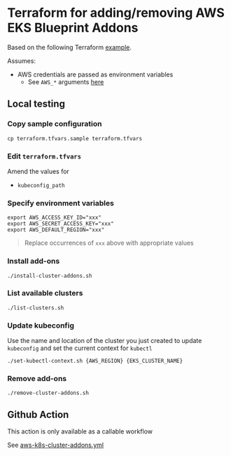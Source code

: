 # Terraform for adding/removing AWS EKS Blueprint Addons

Based on the following Terraform [example](https://github.com/aws-ia/terraform-aws-eks-blueprints/tree/main/examples/eks-cluster-with-new-vpc).

Assumes:

* AWS credentials are passed as environment variables
  * See `AWS_*` arguments [here](https://registry.terraform.io/providers/hashicorp/aws/latest/docs#environment-variables)


## Local testing

### Copy sample configuration

```
cp terraform.tfvars.sample terraform.tfvars
```

### Edit `terraform.tfvars`

Amend the values for

* `kubeconfig_path`


### Specify environment variables

```
export AWS_ACCESS_KEY_ID="xxx"
export AWS_SECRET_ACCESS_KEY="xxx"
export AWS_DEFAULT_REGION="xxx"
```
> Replace occurrences of `xxx` above with appropriate values

### Install add-ons

```
./install-cluster-addons.sh
```

### List available clusters

```
./list-clusters.sh
```

### Update kubeconfig

Use the name and location of the cluster you just created to update `kubeconfig` and set the current context for `kubectl`

```
./set-kubectl-context.sh {AWS_REGION} {EKS_CLUSTER_NAME}
```

### Remove add-ons

```
./remove-cluster-addons.sh
```

## Github Action

This action is only available as a callable workflow

See [aws-k8s-cluster-addons.yml](https://github.com/clicktruck/aws-actions/actions/workflows/aws-k8s-cluster-addons.yml)

